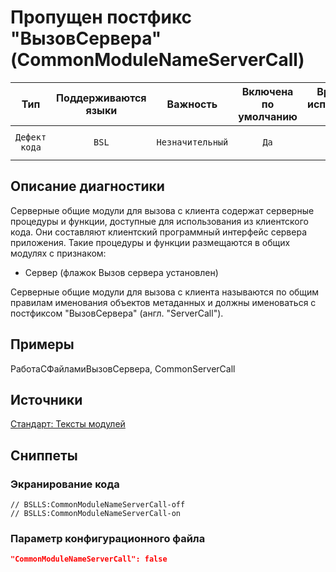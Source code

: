 # Пропущен постфикс "ВызовСервера" (CommonModuleNameServerCall)

 Тип | Поддерживаются<br>языки | Важность | Включена<br>по умолчанию | Время на<br>исправление (мин) | Тэги 
 :-: | :-: | :-: | :-: | :-: | :-: 
 `Дефект кода` | `BSL` | `Незначительный` | `Да` | `5` | `standard`<br>`badpractice`<br>`unpredictable` 

<!-- Блоки выше заполняются автоматически, не трогать -->
## Описание диагностики
<!-- Описание диагностики заполняется вручную. Необходимо понятным языком описать смысл и схему работу -->

Серверные общие модули для вызова с клиента содержат серверные процедуры и функции, доступные для использования 
из клиентского кода. Они составляют клиентский программный интерфейс сервера приложения.
Такие процедуры и функции размещаются в общих модулях с признаком:

* Сервер (флажок Вызов сервера установлен)

Серверные общие модули для вызова с клиента называются по общим правилам именования объектов метаданных
и должны именоваться с постфиксом "ВызовСервера" (англ. "ServerCall").

## Примеры
<!-- В данном разделе приводятся примеры, на которые диагностика срабатывает, а также можно привести пример, как можно исправить ситуацию -->

РаботаСФайламиВызовСервера, CommonServerCall

## Источники
<!-- Необходимо указывать ссылки на все источники, из которых почерпнута информация для создания диагностики -->


[Стандарт: Тексты модулей](https://its.1c.ru/db/v8std#content:469:hdoc:2.2)

## Сниппеты

<!-- Блоки ниже заполняются автоматически, не трогать -->
### Экранирование кода

```bsl
// BSLLS:CommonModuleNameServerCall-off
// BSLLS:CommonModuleNameServerCall-on
```

### Параметр конфигурационного файла

```json
"CommonModuleNameServerCall": false
```
